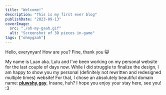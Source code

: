 ```yaml
---
title: "Welcome!"
description: "This is my first ever blog"
publishDate: "2023-09-13"
coverImage:
  src: "./oh-my-gaah.gif"
  alt: "Screenshot of 3D pieces in-game"
tags: ["ohmygaah"]
---
```


Hello, everynyan! How are you? Fine, thank you 😺

My name is Luan aka. Lulu and I've been working on my personal website for the last couple of days now. While I did struggle to finalize the design, I am happy to show you my personal (definitely not rewritten and redesigned multiple times) website! For that, I chose an absolutely beautiful domain name: **[pluwshy.gay](https://pluwshy.gay/)**. Insane, huh? I hope you enjoy your stay here, see you! :3
